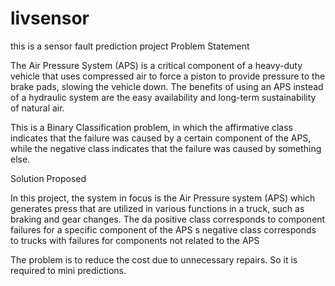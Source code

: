 # livsensor
this is a sensor fault prediction project
Problem Statement

The Air Pressure System (APS) is a critical component 
of a heavy-duty vehicle that uses compressed air to force a piston to provide pressure to the brake pads,
slowing the vehicle down. The benefits of using an APS instead of a hydraulic system are the easy availability and long-term sustainability of natural air.

This is a Binary Classification problem, in which the affirmative class indicates that the failure was caused by a certain component of the APS, while the negative class indicates that the failure was caused by something else.

Solution Proposed

In this project, the system in focus is the Air Pressure system (APS) which generates press that are utilized in various functions in a truck, such as braking and gear changes. The da positive class corresponds to component failures for a specific component of the APS s negative class corresponds to trucks with failures for components not related to the APS

The problem is to reduce the cost due to unnecessary repairs. So it is required to mini predictions.


